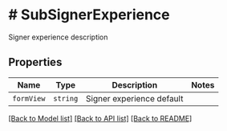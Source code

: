 # # SubSignerExperience

Signer experience description

## Properties

Name | Type | Description | Notes
------------ | ------------- | ------------- | -------------
| `formView` | ```string``` |  Signer experience default  |  |

[[Back to Model list]](../../README.md#models) [[Back to API list]](../../README.md#endpoints) [[Back to README]](../../README.md)
